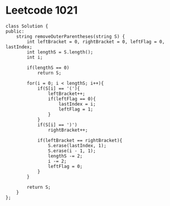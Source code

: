 # Leetcode 1021
    class Solution {
    public:
        string removeOuterParentheses(string S) {
            int leftBracket = 0, rightBracket = 0, leftFlag = 0, lastIndex;
            int lengthS = S.length();
            int i;

            if(lengthS == 0)
                return S;

            for(i = 0; i < lengthS; i++){
                if(S[i] == '('){
                    leftBracket++;
                    if(leftFlag == 0){
                        lastIndex = i;
                        leftFlag = 1;
                    }
                }
                if(S[i] == ')')
                    rightBracket++;

                if(leftBracket == rightBracket){
                    S.erase(lastIndex, 1);
                    S.erase(i - 1, 1);
                    lengthS -= 2;
                    i -= 2;
                    leftFlag = 0;
                }
            }

            return S;
        }
    };
